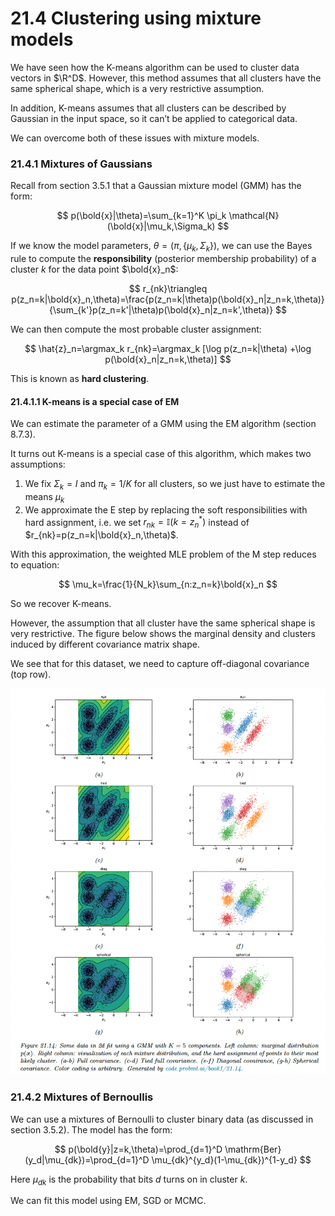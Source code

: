 # 21.4 Clustering using mixture models

We have seen how the K-means algorithm can be used to cluster data vectors in $\R^D$. However, this method assumes that all clusters have the same spherical shape, which is a very restrictive assumption.

In addition, K-means assumes that all clusters can be described by Gaussian in the input space, so it can’t be applied to categorical data.

We can overcome both of these issues with mixture models.

### 21.4.1 Mixtures of Gaussians

Recall from section 3.5.1 that a Gaussian mixture model (GMM) has the form:

$$
p(\bold{x}|\theta)=\sum_{k=1}^K \pi_k \mathcal{N}(\bold{x}|\mu_k,\Sigma_k)
$$

If we know the model parameters, $\theta=(\pi,\{\mu_k,\Sigma_k\})$, we can use the Bayes rule to compute the **responsibility** (posterior membership probability) of a cluster $k$ for the data point $\bold{x}_n$:

$$
r_{nk}\triangleq p(z_n=k|\bold{x}_n,\theta)=\frac{p(z_n=k|\theta)p(\bold{x}_n|z_n=k,\theta)}{\sum_{k'}p(z_n=k'|\theta)p(\bold{x}_n|z_n=k',\theta)}
$$

We can then compute the most probable cluster assignment:

$$
\hat{z}_n=\argmax_k r_{nk}=\argmax_k [\log p(z_n=k|\theta) +\log p(\bold{x}_n|z_n=k,\theta)]
$$

This is known as **hard clustering**.

#### 21.4.1.1 K-means is a special case of EM

We can estimate the parameter of a GMM using the EM algorithm (section 8.7.3).

It turns out K-means is a special case of this algorithm, which makes two assumptions:

1. We fix $\Sigma_k=I$ and $\pi_k=1/K$ for all clusters, so we just have to estimate the means $\mu_k$
2. We approximate the E step by replacing the soft responsibilities with hard assignment, i.e. we set $r_{nk}=\mathbb{I}(k=z_n^*)$ instead of $r_{nk}=p(z_n=k|\bold{x}_n,\theta)$.

With this approximation, the weighted MLE problem of the M step reduces to equation:

$$
\mu_k=\frac{1}{N_k}\sum_{n:z_n=k}\bold{x}_n
$$

So we recover K-means.

However, the assumption that all cluster have the same spherical shape is very restrictive. The figure below shows the marginal density and clusters induced by different covariance matrix shape.

We see that for this dataset, we need to capture off-diagonal covariance (top row).

![Screen Shot 2023-11-22 at 08.27.17.png](./Screen_Shot_2023-11-22_at_08.27.17.png)

### 21.4.2 Mixtures of Bernoullis

We can use a mixtures of Bernoulli to cluster binary data (as discussed in section 3.5.2). The model has the form:

$$
p(\bold{y}|z=k,\theta)=\prod_{d=1}^D \mathrm{Ber}(y_d|\mu_{dk})=\prod_{d=1}^D \mu_{dk}^{y_d}(1-\mu_{dk})^{1-y_d}
$$

Here $\mu_{dk}$ is the probability that bits $d$ turns on in cluster $k$.

We can fit this model using EM, SGD or MCMC.